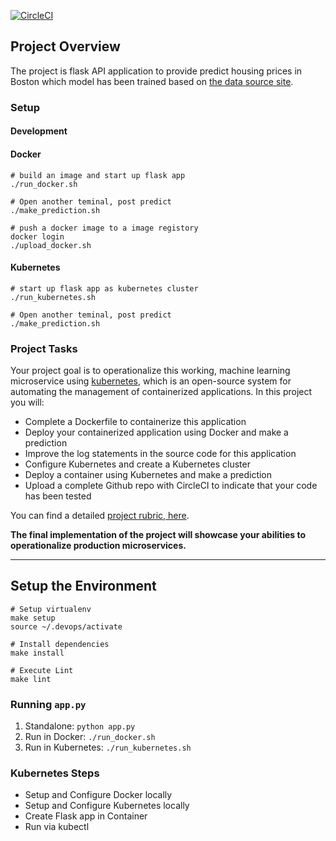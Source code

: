 [![CircleCI](https://circleci.com/gh/ta1kt0me/citest.svg?style=svg)](https://circleci.com/gh/ta1kt0me/citest)

## Project Overview

The project is flask API application to provide predict housing prices in Boston which model has been trained based on [the data source site](https://www.kaggle.com/c/boston-housing).

### Setup

#### Development


#### Docker

```command
# build an image and start up flask app
./run_docker.sh

# Open another teminal, post predict
./make_prediction.sh
```

```command
# push a docker image to a image registory
docker login
./upload_docker.sh
```

#### Kubernetes

```command
# start up flask app as kubernetes cluster
./run_kubernetes.sh

# Open another teminal, post predict
./make_prediction.sh
```

### Project Tasks

Your project goal is to operationalize this working, machine learning microservice using [kubernetes](https://kubernetes.io/), which is an open-source system for automating the management of containerized applications. In this project you will:
* Complete a Dockerfile to containerize this application
* Deploy your containerized application using Docker and make a prediction
* Improve the log statements in the source code for this application
* Configure Kubernetes and create a Kubernetes cluster
* Deploy a container using Kubernetes and make a prediction
* Upload a complete Github repo with CircleCI to indicate that your code has been tested

You can find a detailed [project rubric, here](https://review.udacity.com/#!/rubrics/2576/view).

**The final implementation of the project will showcase your abilities to operationalize production microservices.**

---

## Setup the Environment

```command
# Setup virtualenv
make setup
source ~/.devops/activate

# Install dependencies
make install

# Execute Lint
make lint
```

### Running `app.py`

1. Standalone:  `python app.py`
2. Run in Docker:  `./run_docker.sh`
3. Run in Kubernetes:  `./run_kubernetes.sh`

### Kubernetes Steps

* Setup and Configure Docker locally
* Setup and Configure Kubernetes locally
* Create Flask app in Container
* Run via kubectl
